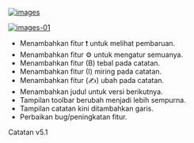 [![images](https://raw.githubusercontent.com/FrogasQ/Catatan/main/images/button_3.png)](https://github.com/FrogasQ/Catatan/releases/tag/5.1)

[![images-01](https://raw.githubusercontent.com/FrogasQ/Catatan/main/images/20220215_192604.jpg)](
https://github.com/FrogasQ/Catatan/blob/main/changelogs/v5.1.md)

- Menambahkan fitur ❗ untuk melihat pembaruan.
- Menambahkan fitur ⚙ untuk mengatur semuanya.
- Menambahkan fitur (B) tebal pada catatan.
- Menambahkan fitur (I) miring pada catatan.
- Menambahkan fitur (✍) ubah pada catatan.
- Menambahkan judul untuk versi berikutnya.
- Tampilan toolbar berubah menjadi lebih sempurna.
- Tampilan catatan kini ditambahkan garis.
- Perbaikan bug/peningkatan fitur.

Catatan v5.1
